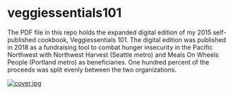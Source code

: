 # veggiessentials101
The PDF file in this repo holds the expanded digital edition of my 2015 self-published cookbook, Veggiessentials 101.
The digital edition was published in 2018 as a fundraising tool to combat hunger insecurity in the Pacific Northwest
with Northwest Harvest (Seattle metro) and Meals On Wheels People (Portland metro) as beneficiaries. One hundred
percent of the proceeds was split evenly between the two organizations.

[![cover.jpg](https://i.postimg.cc/zGHwzfLB/cover.jpg)](https://postimg.cc/JsmHKM5V)

